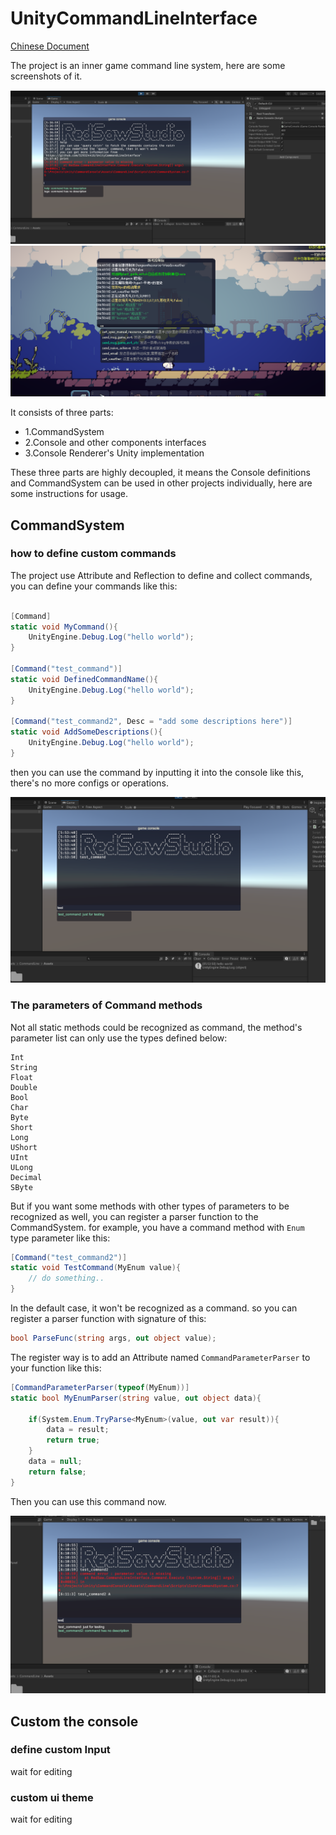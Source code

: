 # UnityCommandLineInterface

[Chinese Document](./README-ch.md)

The project is an inner game command line system, here are some screenshots of it.

<div align=center>
<img src="./Res/屏幕截图 2024-01-04 053723.png" style="zoom:80%" />
</div>

<div align=center>
<img src="./Res/屏幕截图 2024-01-04 045116.png" style="zoom:80%" />
</div>

It consists of three parts:

- 1.CommandSystem
- 2.Console and other components interfaces
- 3.Console Renderer's Unity implementation

These three parts are highly decoupled, it means the Console definitions and CommandSystem can be used in other projects individually, here are some instructions for usage.

## CommandSystem

### how to define custom commands

The project use Attribute and Reflection to define and collect commands, you can define your commands like this:

``````c#

[Command]
static void MyCommand(){
    UnityEngine.Debug.Log("hello world");
}

[Command("test_command")]
static void DefinedCommandName(){
    UnityEngine.Debug.Log("hello world");
}

[Command("test_command2", Desc = "add some descriptions here")]
static void AddSomeDescriptions(){
    UnityEngine.Debug.Log("hello world");
}

``````

then you can use the command by inputting it into the console like this, there's no more configs or operations.

<div align=center>
<img src="./Res/屏幕截图 2024-01-04 055405.png" style="zoom:80%" />
</div>

### The parameters of Command methods

Not all static methods could be recognized as command, the method's parameter list can only use the types defined below:

```
Int
String
Float
Double
Bool
Char
Byte
Short
Long
UShort
UInt
ULong
Decimal
SByte
```
But if you want some methods with other types of parameters to be recognized as well, you can register a parser function to the CommandSystem. for example, you have a command method with `Enum` type parameter like this:

``````c#
[Command("test_command2")]
static void TestCommand(MyEnum value){
	// do something..
}
``````
In the default case, it won't be recognized as a command. so you can register a parser function with signature of this:

``````c#
bool ParseFunc(string args, out object value);
``````

The register way is to add an Attribute named `CommandParameterParser` to your function like this:


``````c#
[CommandParameterParser(typeof(MyEnum))]
static bool MyEnumParser(string value, out object data){

    if(System.Enum.TryParse<MyEnum>(value, out var result)){
        data = result;
        return true;
    }
    data = null;
    return false;
}
``````

Then you can use this command now.

<div align=center>
<img src="./Res/屏幕截图 2024-01-04 061121.png" style="zoom:80%" />
</div>

## Custom the console 

### define custom Input

wait for editing

### custom ui theme

wait for editing